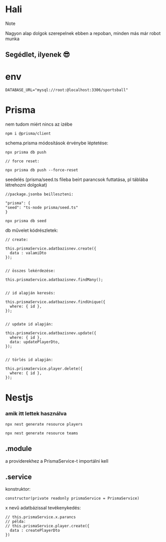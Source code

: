 
# Hali

> [!NOTE]
> Nagyon alap dolgok szerepelnek ebben a repoban, minden más már robot munka


## Segédlet, ilyenek 😎

# env

```
DATABASE_URL="mysql://root:@localhost:3306/sportsball"
```

# Prisma

nem tudom miért nincs az izébe

```
npm i @prisma/client
```

schema.prisma módosítások érvénybe léptetése:

```
npx prisma db push

// force reset:

npx prisma db push --force-reset
```

seedelés (prisma/seed.ts fileba beírt parancsok futtatása, pl táblába létrehozni dolgokat)

```
//package.jsonba beilleszteni: 

"prisma": {
"seed": "ts-node prisma/seed.ts"
}
```

```
npx prisma db seed
```

db művelet kódrészletek:

```
// create:

this.prismaService.adatbazisnev.create({
  data : valamiDto
});


// összes lekérdezése:

this.prismaService.adatbazisnev.findMany();


// id alapján keresés:

this.prismaService.adatbazisnev.findUnique({
  where: { id },
});


// update id alapján:

this.prismaService.adatbazisnev.update({
  where: { id },
  data: updatePlayerDto,
});


// törlés id alapján: 

this.prismaService.player.delete({
  where: { id },
});

```

# Nestjs

### amik itt lettek használva

```
npx nest generate resource players
```

```
npx nest generate resource teams
```

## .module

a providerekhez a PrismaService-t importálni kell

## .service

konstruktor:

```
constructor(private readonly prismaService = PrismaService)
```

x nevű adatbázissal tevékenykedés:

```
// this.prismaService.x.parancs
// példa:
// this.prismaService.player.create({
  data : createPlayerDto
})
```
